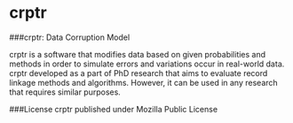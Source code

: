 # crptr
###crptr: Data Corruption Model

crptr is a software that modifies data based on given probabilities and methods in order to simulate errors and variations occur in real-world data. 
crptr developed as a part of PhD research that aims to evaluate record linkage methods and algorithms. However, it can be used in any research that requires similar purposes. 

###License 
crptr published under Mozilla Public License 


